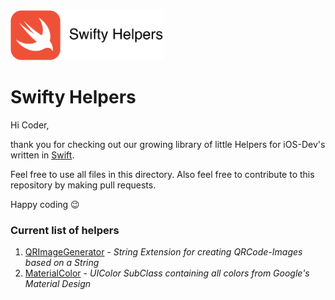 <img src="logo.png" height="80">

# Swifty Helpers

Hi Coder,

thank you for checking out our growing library of little Helpers for iOS-Dev's written in [Swift](http://swift.org).

Feel free to use all files in this directory.
Also feel free to contribute to this repository by making pull requests.

Happy coding 😉

### Current list of helpers

1. [QRImageGenerator](https://github.com/slashkeys/SwiftyHelpers/tree/master/QRImageGenerator) - *String Extension for creating QRCode-Images based on a String*
2. [MaterialColor](https://github.com/slashkeys/SwiftyHelpers/tree/master/MaterialColor) - *UIColor SubClass containing all colors from Google's Material Design*
